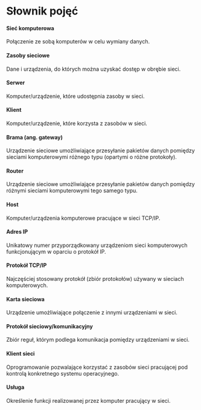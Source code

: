 # Słownik pojęć

#### Sieć komputerowa

Połączenie ze sobą komputerów w celu wymiany danych.

#### Zasoby sieciowe

Dane i urządzenia, do których można uzyskać dostęp w obrębie sieci.

#### Serwer

Komputer/urządzenie, które udostępnia zasoby w sieci.

#### Klient

Komputer/urządzenie, które korzysta z zasobów w sieci.

#### Brama (ang. gateway)

Urządzenie sieciowe umożliwiające przesyłanie pakietów danych pomiędzy sieciami komputerowymi różnego typu (opartymi o różne protokoły).

#### Router

Urządzenie sieciowe umożliwiające przesyłanie pakietów danych pomiędzy różnymi sieciami komputerowymi tego samego typu.

#### Host

Komputer/urządzenia komputerowe pracujące w sieci TCP/IP.

#### Adres IP

Unikatowy numer przyporządkowany urządzeniom sieci komputerowych funkcjonującym w oparciu o protokół IP.

#### Protokół TCP/IP

Najczęściej stosowany protokół (zbiór protokołów) używany w sieciach komputerowych.

#### Karta sieciowa

Urządzenie umożliwiające połączenie z innymi urządzeniami w sieci.

#### Protokół sieciowy/komunikacyjny

Zbiór reguł, którym podlega komunikacja pomiędzy urządzeniami w sieci.

#### Klient sieci

Oprogramowanie pozwalające korzystać z zasobów sieci pracującej pod kontrolą konkretnego systemu operacyjnego.

#### Usługa

Określenie funkcji realizowanej przez komputer pracujący w sieci.
